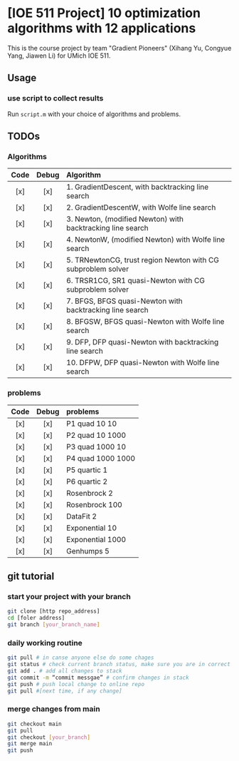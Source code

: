 # [IOE 511 Project] 10 optimization algorithms with 12 applications

This is the course project by team "Gradient Pioneers" (Xihang Yu, Congyue Yang, Jiawen Li) for UMich IOE 511.

## Usage
### use script to collect results
Run `script.m` with your choice of algorithms and problems. 

## TODOs

### Algorithms
| Code|Debug |  Algorithm 
|:---:|:----:|:-----|
| [x] | [x] | 1. GradientDescent, with backtracking line search
| [x] | [x] | 2. GradientDescentW, with Wolfe line search
| [x] | [x] | 3. Newton, (modified Newton) with backtracking line search
| [x] | [x] | 4. NewtonW, (modified Newton) with Wolfe line search
| [x] | [x] | 5. TRNewtonCG, trust region Newton with CG subproblem solver
| [x] | [x] | 6. TRSR1CG, SR1 quasi-Newton with CG subproblem solver
| [x] | [x] | 7. BFGS, BFGS quasi-Newton with backtracking line search
| [x] | [x] | 8. BFGSW, BFGS quasi-Newton with Wolfe line search
| [x] | [x] | 9. DFP, DFP quasi-Newton with backtracking line search
| [x] | [x] | 10. DFPW, DFP quasi-Newton with Wolfe line search

### problems
| Code|Debug | problems
|:---:|:----:|:-----|
| [x] | [x] | P1 quad 10 10
| [x] | [x] | P2 quad 10 1000
| [x] | [x] | P3 quad 1000 10
| [x] | [x] | P4 quad 1000 1000
| [x] | [x] | P5 quartic 1
| [x] | [x] | P6 quartic 2 
| [x] | [x] | Rosenbrock 2 
| [x] | [x] | Rosenbrock 100
| [x] | [x] | DataFit 2
| [x] | [x] | Exponential 10
| [x] | [x] | Exponential 1000
| [x] | [x] | Genhumps 5


## git tutorial
### start your project with your branch
```bash
git clone [http repo_address]
cd [foler address]
git branch [your_branch_name]
```

### daily working routine
``` bash
git pull # in canse anyone else do some chages
git status # check current branch status, make sure you are in correct branch
git add . # add all changes to stack
git commit -m “commit messgae” # confirm changes in stack
git push # push local change to online repo
git pull #[next time, if any change]
```

### merge changes from main
```bash
git checkout main
git pull
git checkout [your_branch]
git merge main 
git push
```
